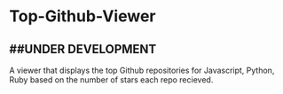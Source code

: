 # Top-Github-Viewer

##UNDER DEVELOPMENT
-----------------
A viewer that displays the top Github repositories for Javascript, Python, Ruby based on the number of stars each repo recieved.
